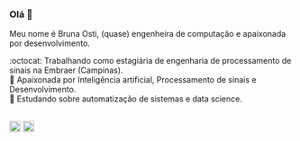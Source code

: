### Olá 👋

Meu nome é Bruna Osti, (quase) engenheira de computação e apaixonada por desenvolvimento. <br>

:octocat: Trabalhando como estagiária de engenharia de processamento de sinais na Embraer (Campinas). <br>
:telescope: Apaixonada por Inteligência artificial, Processamento de sinais e Desenvolvimento. <br>
:ledger: Estudando sobre automatização de sistemas e data science.<br> 
<br>

<a href = "https://www.linkedin.com/in/brunaosti19/"><img src="https://media.glassdoor.com/sqll/34865/linkedin-squarelogo-1559685522766.png" width=20 height=20></a> 
<a href="mailto:brunaosti@alunos.utfpr.edu.br?subject=Questions"><img src="https://image.flaticon.com/icons/svg/281/281769.svg" width=20 height=20></a>
